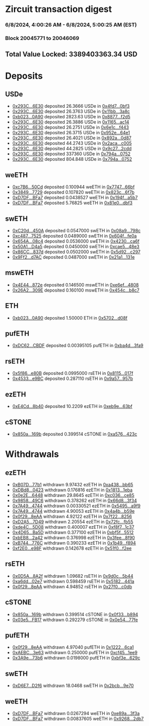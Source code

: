 # Zircuit transaction digest
### 6/8/2024, 4:00:26 AM - 6/8/2024, 5:00:25 AM (EST)
### Block 20045771 to 20046069

## Total Value Locked: 3389403363.34 USD

# Deposits
## USDe
- [0x293C...6E30](https://etherscan.io/address/0x293C6937D8D82e05B01335F7B33FBA0c8e256E30) deposited 26.3666 USDe in [0x4fd7...0bf3](https://etherscan.io/tx/0x293C6937D8D82e05B01335F7B33FBA0c8e256E30)
- [0x293C...6E30](https://etherscan.io/address/0x293C6937D8D82e05B01335F7B33FBA0c8e256E30) deposited 26.3763 USDe in [0x11bb...3a8c](https://etherscan.io/tx/0x293C6937D8D82e05B01335F7B33FBA0c8e256E30)
- [0xb023...0A90](https://etherscan.io/address/0xb023aa5f8a93C3a3A4264d1ec401ecFbC30D0A90) deposited 2823.63 USDe in [0x8877...f2d5](https://etherscan.io/tx/0xb023aa5f8a93C3a3A4264d1ec401ecFbC30D0A90)
- [0x293C...6E30](https://etherscan.io/address/0x293C6937D8D82e05B01335F7B33FBA0c8e256E30) deposited 26.3886 USDe in [0x1165...ac14](https://etherscan.io/tx/0x293C6937D8D82e05B01335F7B33FBA0c8e256E30)
- [0x293C...6E30](https://etherscan.io/address/0x293C6937D8D82e05B01335F7B33FBA0c8e256E30) deposited 26.2751 USDe in [0x6e1c...f443](https://etherscan.io/tx/0x293C6937D8D82e05B01335F7B33FBA0c8e256E30)
- [0x293C...6E30](https://etherscan.io/address/0x293C6937D8D82e05B01335F7B33FBA0c8e256E30) deposited 26.3715 USDe in [0x952e...64e1](https://etherscan.io/tx/0x293C6937D8D82e05B01335F7B33FBA0c8e256E30)
- [0x293C...6E30](https://etherscan.io/address/0x293C6937D8D82e05B01335F7B33FBA0c8e256E30) deposited 26.4021 USDe in [0x892a...0d87](https://etherscan.io/tx/0x293C6937D8D82e05B01335F7B33FBA0c8e256E30)
- [0x293C...6E30](https://etherscan.io/address/0x293C6937D8D82e05B01335F7B33FBA0c8e256E30) deposited 44.2743 USDe in [0x2aca...c005](https://etherscan.io/tx/0x293C6937D8D82e05B01335F7B33FBA0c8e256E30)
- [0x293C...6E30](https://etherscan.io/address/0x293C6937D8D82e05B01335F7B33FBA0c8e256E30) deposited 44.2825 USDe in [0x9c27...2cdd](https://etherscan.io/tx/0x293C6937D8D82e05B01335F7B33FBA0c8e256E30)
- [0x293C...6E30](https://etherscan.io/address/0x293C6937D8D82e05B01335F7B33FBA0c8e256E30) deposited 337360 USDe in [0x794a...0752](https://etherscan.io/tx/0x293C6937D8D82e05B01335F7B33FBA0c8e256E30)
- [0x293C...6E30](https://etherscan.io/address/0x293C6937D8D82e05B01335F7B33FBA0c8e256E30) deposited 804.848 USDe in [0x794a...0752](https://etherscan.io/tx/0x293C6937D8D82e05B01335F7B33FBA0c8e256E30)
## weETH
- [0xc7B6...50Cd](https://etherscan.io/address/0xc7B61FC2aA33402dD6163F2FEb7864afCc7050Cd) deposited 0.100944 weETH in [0x7747...66bf](https://etherscan.io/tx/0xc7B61FC2aA33402dD6163F2FEb7864afCc7050Cd)
- [0x3849...7729](https://etherscan.io/address/0x384947B47Cc4352B972De4091105125DA27F7729) deposited 0.107820 weETH in [0x823c...6f7b](https://etherscan.io/tx/0x384947B47Cc4352B972De4091105125DA27F7729)
- [0xD7DF...BFa7](https://etherscan.io/address/0xD7DF7E085214743530afF339aFC420c7c720BFa7) deposited 0.0438527 weETH in [0x194f...a5b7](https://etherscan.io/tx/0xD7DF7E085214743530afF339aFC420c7c720BFa7)
- [0xD7DF...BFa7](https://etherscan.io/address/0xD7DF7E085214743530afF339aFC420c7c720BFa7) deposited 5.76825 weETH in [0x81e0...dbf3](https://etherscan.io/tx/0xD7DF7E085214743530afF339aFC420c7c720BFa7)
## swETH
- [0xC20d...450A](https://etherscan.io/address/0xC20d1BA4634C606b78881D12a9534317257C450A) deposited 0.0547000 swETH in [0x08a9...798c](https://etherscan.io/tx/0xC20d1BA4634C606b78881D12a9534317257C450A)
- [0xc487...7525](https://etherscan.io/address/0xc4875736b6629E48a935716AB670213F4C527525) deposited 0.0489000 swETH in [0x604f...fe0a](https://etherscan.io/tx/0xc4875736b6629E48a935716AB670213F4C527525)
- [0x654A...08c4](https://etherscan.io/address/0x654A0D7B4dE0fB69A1497A4552090F56616008c4) deposited 0.0536000 swETH in [0x4230...ca6f](https://etherscan.io/tx/0x654A0D7B4dE0fB69A1497A4552090F56616008c4)
- [0x50A1...D4a5](https://etherscan.io/address/0x50A1D209A63CE5FfB2162d693b37ECc44f6CD4a5) deposited 0.0450000 swETH in [0xcae5...48e3](https://etherscan.io/tx/0x50A1D209A63CE5FfB2162d693b37ECc44f6CD4a5)
- [0x86CC...837d](https://etherscan.io/address/0x86CC874a0Ac4a762DE821C45bB4E592be8e6837d) deposited 0.0502000 swETH in [0x5d92...c297](https://etherscan.io/tx/0x86CC874a0Ac4a762DE821C45bB4E592be8e6837d)
- [0x9Ff2...d7AC](https://etherscan.io/address/0x9Ff2e9479460d12F3A1ab4dEEd5dA6503230d7AC) deposited 0.0487000 swETH in [0x21a1...131e](https://etherscan.io/tx/0x9Ff2e9479460d12F3A1ab4dEEd5dA6503230d7AC)
## mswETH
- [0x4E44...872e](https://etherscan.io/address/0x4E448C2486acA20F218222F622d482F69efc872e) deposited 0.146500 mswETH in [0xe6ef...4808](https://etherscan.io/tx/0x4E448C2486acA20F218222F622d482F69efc872e)
- [0x26A2...309E](https://etherscan.io/address/0x26A2681cE91eD12998087aa405C1dAc03056309E) deposited 0.160100 mswETH in [0x454c...b8c7](https://etherscan.io/tx/0x26A2681cE91eD12998087aa405C1dAc03056309E)
## ETH
- [0xb023...0A90](https://etherscan.io/address/0xb023aa5f8a93C3a3A4264d1ec401ecFbC30D0A90) deposited 1.50000 ETH in [0x5702...d08f](https://etherscan.io/tx/0xb023aa5f8a93C3a3A4264d1ec401ecFbC30D0A90)
## pufETH
- [0xDC62...CBDF](https://etherscan.io/address/0xDC62dbb9974c96910eF9B9d0997c9ADd3564CBDF) deposited 0.00395105 pufETH in [0xba4d...3fa9](https://etherscan.io/tx/0xDC62dbb9974c96910eF9B9d0997c9ADd3564CBDF)
## rsETH
- [0x5f86...e80B](https://etherscan.io/address/0x5f866C2befCD50aCEd442a969cd93Df9e2bAe80B) deposited 0.0995000 rsETH in [0x8115...017f](https://etherscan.io/tx/0x5f866C2befCD50aCEd442a969cd93Df9e2bAe80B)
- [0x4533...e9BC](https://etherscan.io/address/0x4533f31D18133eD86bCe472484494f16862fe9BC) deposited 0.287110 rsETH in [0x9a57...957b](https://etherscan.io/tx/0x4533f31D18133eD86bCe472484494f16862fe9BC)
## ezETH
- [0xE4Cd...8b40](https://etherscan.io/address/0xE4Cde89434732aE46d3cC124fC0215D523F08b40) deposited 10.2209 ezETH in [0xeb9e...63bf](https://etherscan.io/tx/0xE4Cde89434732aE46d3cC124fC0215D523F08b40)
## cSTONE
- [0x850a...169b](https://etherscan.io/address/0x850a30405a39b20e42e7753d51F7f201aE60169b) deposited 0.399514 cSTONE in [0xa576...423c](https://etherscan.io/tx/0x850a30405a39b20e42e7753d51F7f201aE60169b)
# Withdrawals
## ezETH
- [0xB07D...77b1](https://etherscan.io/address/0xB07Db6b10915860DAdAA3fDa65c4E0Ba686D77b1) withdrawn 9.97432 ezETH in [0xa438...bb65](https://etherscan.io/tx/0xB07Db6b10915860DAdAA3fDa65c4E0Ba686D77b1)
- [0xDBd8...0423](https://etherscan.io/address/0xDBd8f9dde6823621dAad05b500a87089382d0423) withdrawn 0.176816 ezETH in [0x1813...1eba](https://etherscan.io/tx/0xDBd8f9dde6823621dAad05b500a87089382d0423)
- [0x0e2E...6448](https://etherscan.io/address/0x0e2E2feBC90db8edC8Ecd2d43b816Fc6e45D6448) withdrawn 29.8645 ezETH in [0xc036...ce85](https://etherscan.io/tx/0x0e2E2feBC90db8edC8Ecd2d43b816Fc6e45D6448)
- [0x9858...49C6](https://etherscan.io/address/0x9858d37e06c759508B37c8d9F4bAe642B54049C6) withdrawn 0.378262 ezETH in [0x66d8...3f34](https://etherscan.io/tx/0x9858d37e06c759508B37c8d9F4bAe642B54049C6)
- [0x7A49...4744](https://etherscan.io/address/0x7A493Be5c2ce014cD049Bf178a1ac0Db1B434744) withdrawn 0.00330521 ezETH in [0x5495...a9f9](https://etherscan.io/tx/0x7A493Be5c2ce014cD049Bf178a1ac0Db1B434744)
- [0x7A49...4744](https://etherscan.io/address/0x7A493Be5c2ce014cD049Bf178a1ac0Db1B434744) withdrawn 4.90053 ezETH in [0x4a4b...b59e](https://etherscan.io/tx/0x7A493Be5c2ce014cD049Bf178a1ac0Db1B434744)
- [0x0f29...8eAA](https://etherscan.io/address/0x0f292D7d445a8D4513943156039B3FDEb65a8eAA) withdrawn 4.92122 ezETH in [0x7f22...8256](https://etherscan.io/tx/0x0f292D7d445a8D4513943156039B3FDEb65a8eAA)
- [0xD2A5...7D49](https://etherscan.io/address/0xD2A5Fe28342677ceF555320732828C014e537D49) withdrawn 2.20554 ezETH in [0x72fc...fb55](https://etherscan.io/tx/0xD2A5Fe28342677ceF555320732828C014e537D49)
- [0xde4C...5D08](https://etherscan.io/address/0xde4C1C4AdE1ccBaCB5e7aabAb6BceCd393ae5D08) withdrawn 0.400007 ezETH in [0xf8f7...1c37](https://etherscan.io/tx/0xde4C1C4AdE1ccBaCB5e7aabAb6BceCd393ae5D08)
- [0x4D65...Ba5D](https://etherscan.io/address/0x4D653EAbf13C492735aE89Ae3a584F9F9013Ba5D) withdrawn 0.377100 ezETH in [0xbf5f...5512](https://etherscan.io/tx/0x4D653EAbf13C492735aE89Ae3a584F9F9013Ba5D)
- [0xbEB8...2a42](https://etherscan.io/address/0xbEB8cF171CB31f74D2269eCfAD23874A2a3b2a42) withdrawn 0.376998 ezETH in [0x3fee...8f90](https://etherscan.io/tx/0xbEB8cF171CB31f74D2269eCfAD23874A2a3b2a42)
- [0xB744...776C](https://etherscan.io/address/0xB744b7473988B6a3234C079f29D47BF8047E776C) withdrawn 0.390233 ezETH in [0x1b49...f894](https://etherscan.io/tx/0xB744b7473988B6a3234C079f29D47BF8047E776C)
- [0xf2E0...e98F](https://etherscan.io/address/0xf2E0A22E5Db1eb020a7d830880c837259b35e98F) withdrawn 0.142678 ezETH in [0x51f0...f2ee](https://etherscan.io/tx/0xf2E0A22E5Db1eb020a7d830880c837259b35e98F)
## rsETH
- [0x0D5A...8A2f](https://etherscan.io/address/0x0D5AF0Fc66054A0234ae20d767F6eBfFDFa88A2f) withdrawn 1.09682 rsETH in [0x9d0c...5b44](https://etherscan.io/tx/0x0D5AF0Fc66054A0234ae20d767F6eBfFDFa88A2f)
- [0xa6dd...02e7](https://etherscan.io/address/0xa6ddE313716EA1dC8F9f8dbF946d759FB58102e7) withdrawn 0.598459 rsETH in [0x5182...441a](https://etherscan.io/tx/0xa6ddE313716EA1dC8F9f8dbF946d759FB58102e7)
- [0x0f29...8eAA](https://etherscan.io/address/0x0f292D7d445a8D4513943156039B3FDEb65a8eAA) withdrawn 4.94852 rsETH in [0x27f0...c0db](https://etherscan.io/tx/0x0f292D7d445a8D4513943156039B3FDEb65a8eAA)
## cSTONE
- [0x850a...169b](https://etherscan.io/address/0x850a30405a39b20e42e7753d51F7f201aE60169b) withdrawn 0.399514 cSTONE in [0x0f33...b894](https://etherscan.io/tx/0x850a30405a39b20e42e7753d51F7f201aE60169b)
- [0x03e5...FB17](https://etherscan.io/address/0x03e59B2E231C931Fd1aae01dD82f5EDe47EaFB17) withdrawn 0.292279 cSTONE in [0x0e54...77fe](https://etherscan.io/tx/0x03e59B2E231C931Fd1aae01dD82f5EDe47EaFB17)
## pufETH
- [0x0f29...8eAA](https://etherscan.io/address/0x0f292D7d445a8D4513943156039B3FDEb65a8eAA) withdrawn 4.97040 pufETH in [0x1222...6ca1](https://etherscan.io/tx/0x0f292D7d445a8D4513943156039B3FDEb65a8eAA)
- [0xAEBC...3e63](https://etherscan.io/address/0xAEBC3F60CBA2006fbB6B93B42229fc0db4803e63) withdrawn 0.250000 pufETH in [0xcf45...1ee9](https://etherscan.io/tx/0xAEBC3F60CBA2006fbB6B93B42229fc0db4803e63)
- [0x3A9e...73b6](https://etherscan.io/address/0x3A9e7d956FF96d065e7D42716919aaaD33cb73b6) withdrawn 0.0198000 pufETH in [0xbf3e...629c](https://etherscan.io/tx/0x3A9e7d956FF96d065e7D42716919aaaD33cb73b6)
## swETH
- [0xD6E7...D2f6](https://etherscan.io/address/0xD6E76b35F59a080ffAc4241671Fe410191E5D2f6) withdrawn 18.0468 swETH in [0x2bcb...9e70](https://etherscan.io/tx/0xD6E76b35F59a080ffAc4241671Fe410191E5D2f6)
## weETH
- [0xD7DF...BFa7](https://etherscan.io/address/0xD7DF7E085214743530afF339aFC420c7c720BFa7) withdrawn 0.0267294 weETH in [0xe89a...3f3a](https://etherscan.io/tx/0xD7DF7E085214743530afF339aFC420c7c720BFa7)
- [0xD7DF...BFa7](https://etherscan.io/address/0xD7DF7E085214743530afF339aFC420c7c720BFa7) withdrawn 0.00837605 weETH in [0x9268...2db7](https://etherscan.io/tx/0xD7DF7E085214743530afF339aFC420c7c720BFa7)
